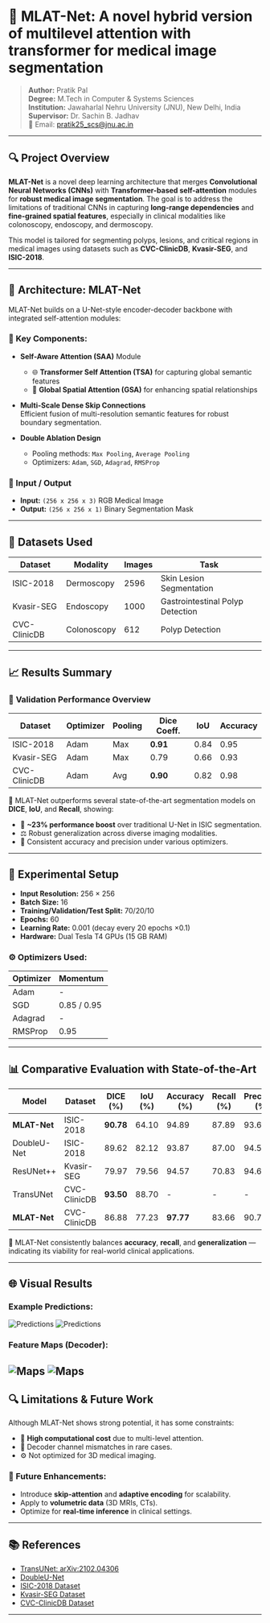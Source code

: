 # 🧠 MLAT-Net: A novel hybrid version of multilevel attention with transformer for medical image segmentation
> **Author:** Pratik Pal  
> **Degree:** M.Tech in Computer & Systems Sciences  
> **Institution:** Jawaharlal Nehru University (JNU), New Delhi, India  
> **Supervisor:** Dr. Sachin B. Jadhav  
> 📧 Email: pratik25_scs@jnu.ac.in

---

## 🔍 Project Overview

**MLAT-Net** is a novel deep learning architecture that merges **Convolutional Neural Networks (CNNs)** with **Transformer-based self-attention** modules for **robust medical image segmentation**. The goal is to address the limitations of traditional CNNs in capturing **long-range dependencies** and **fine-grained spatial features**, especially in clinical modalities like colonoscopy, endoscopy, and dermoscopy.

This model is tailored for segmenting polyps, lesions, and critical regions in medical images using datasets such as **CVC-ClinicDB**, **Kvasir-SEG**, and **ISIC-2018**.

---

## 🧠 Architecture: MLAT-Net

MLAT-Net builds on a U-Net-style encoder-decoder backbone with integrated self-attention modules:

### 🔧 Key Components:

- **Self-Aware Attention (SAA)** Module  
  - 🌐 **Transformer Self Attention (TSA)** for capturing global semantic features  
  - 🧭 **Global Spatial Attention (GSA)** for enhancing spatial relationships

- **Multi-Scale Dense Skip Connections**  
  Efficient fusion of multi-resolution semantic features for robust boundary segmentation.

- **Double Ablation Design**  
  - Pooling methods: `Max Pooling`, `Average Pooling`  
  - Optimizers: `Adam`, `SGD`, `Adagrad`, `RMSProp`

### 🧬 Input / Output

- **Input:** `(256 x 256 x 3)` RGB Medical Image  
- **Output:** `(256 x 256 x 1)` Binary Segmentation Mask

---

## 🧪 Datasets Used

| Dataset        | Modality         | Images | Task                  |
|----------------|------------------|--------|------------------------|
| ISIC-2018      | Dermoscopy       | 2596   | Skin Lesion Segmentation |
| Kvasir-SEG     | Endoscopy        | 1000   | Gastrointestinal Polyp Detection |
| CVC-ClinicDB   | Colonoscopy      | 612    | Polyp Detection |

---

## 📈 Results Summary

### 🥇 **Validation Performance Overview**

| Dataset        | Optimizer | Pooling | Dice Coeff. | IoU  | Accuracy |
|----------------|-----------|---------|-------------|------|----------|
| ISIC-2018      | Adam      | Max     | **0.91**     | 0.84 | 0.95     |
| Kvasir-SEG     | Adam      | Max     | 0.79        | 0.66 | 0.93     |
| CVC-ClinicDB   | Adam      | Avg     | **0.90**     | 0.82 | 0.98     |

📌 MLAT-Net outperforms several state-of-the-art segmentation models on **DICE**, **IoU**, and **Recall**, showing:
- 🔬 **~23% performance boost** over traditional U-Net in ISIC segmentation.
- ⚖️ Robust generalization across diverse imaging modalities.
- 🧠 Consistent accuracy and precision under various optimizers.

---

## 🧪 Experimental Setup

- **Input Resolution:** 256 × 256  
- **Batch Size:** 16  
- **Training/Validation/Test Split:** 70/20/10  
- **Epochs:** 60  
- **Learning Rate:** 0.001 (decay every 20 epochs ×0.1)  
- **Hardware:** Dual Tesla T4 GPUs (15 GB RAM)

### ⚙️ Optimizers Used:

| Optimizer | Momentum |
|-----------|----------|
| Adam      | -        |
| SGD       | 0.85 / 0.95 |
| Adagrad   | -        |
| RMSProp   | 0.95     |

---

## 📊 Comparative Evaluation with State-of-the-Art

| Model            | Dataset      | DICE (%) | IoU (%) | Accuracy (%) | Recall (%) | Precision (%) |
|------------------|--------------|----------|---------|---------------|--------------|----------------|
| **MLAT-Net**     | ISIC-2018    | **90.78**| 64.10   | 94.89        | 87.89       | 93.63          |
| DoubleU-Net      | ISIC-2018    | 89.62    | 82.12   | 93.87        | 87.00       | 94.59          |
| ResUNet++        | Kvasir-SEG   | 79.97    | 79.56   | 94.57        | 70.83       | 94.64          |
| TransUNet        | CVC-ClinicDB | **93.50**| 88.70   | -            | -           | -              |
| **MLAT-Net**     | CVC-ClinicDB | 86.88    | 77.23   | **97.77**    | 83.66       | 90.78          |

📌 MLAT-Net consistently balances **accuracy**, **recall**, and **generalization** — indicating its viability for real-world clinical applications.

---

## 🌐 Visual Results

### Example Predictions:
![Predictions](results/CVC_predictions_adam_max.png)
![Predictions](results/ISIC_predictions_sgd_avg.png)

### Feature Maps (Decoder):
![Maps](results/ISIC_feature_maps_sgd_avg.png)
![Maps](results/Kvasir_feature_maps_adam_max.png)
---

## 🔍 Limitations & Future Work

Although MLAT-Net shows strong potential, it has some constraints:
- 🐢 **High computational cost** due to multi-level attention.
- 🔄 Decoder channel mismatches in rare cases.
- ⚙️ Not optimized for 3D medical imaging.

### 🚀 Future Enhancements:
- Introduce **skip-attention** and **adaptive encoding** for scalability.
- Apply to **volumetric data** (3D MRIs, CTs).
- Optimize for **real-time inference** in clinical settings.

---

## 📚 References

- [TransUNet: arXiv:2102.04306](https://arxiv.org/abs/2102.04306)  
- [DoubleU-Net](https://doi.org/10.1109/CBMS49503.2020.00111)  
- [ISIC-2018 Dataset](https://arxiv.org/abs/1902.03368)  
- [Kvasir-SEG Dataset](https://doi.org/10.1007/978-3-030-37734-2_37)  
- [CVC-ClinicDB Dataset](https://doi.org/10.1016/j.media.2013.03.001)

---

